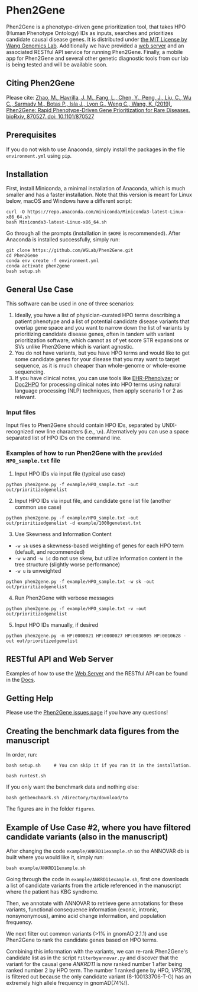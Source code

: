 # Phen2Gene

Phen2Gene is a phenotype-driven gene prioritization tool, that takes HPO (Human Phenotype Ontology) IDs as inputs, searches and prioritizes candidate causal disease genes.  It is distributed under [the MIT License by Wang Genomics Lab](https://wglab.mit-license.org/).  Additionally we have provided a [web server](https://phen2gene.wglab.org) and an associated RESTful API service for running Phen2Gene.  Finally, a mobile app for Phen2Gene and several other genetic diagnostic tools from our lab is being tested and will be available soon.

## Citing Phen2Gene

Please cite:
[Zhao, M., Havrilla, J. M., Fang, L., Chen, Y., Peng, J., Liu, C., Wu C., Sarmady M., Botas P., Isla J., Lyon G., Weng C., Wang, K. (2019). Phen2Gene: Rapid Phenotype-Driven Gene Prioritization for Rare Diseases. bioRxiv, 870527. doi: 10.1101/870527](https://www.biorxiv.org/content/10.1101/870527v1)

## Prerequisites

If you do not wish to use Anaconda, simply install the packages in the file `environment.yml` using `pip`.

## Installation
First, install Miniconda, a minimal installation of Anaconda, which is much smaller and has a faster installation.
Note that this version is meant for Linux below, macOS and Windows have a different script:

```
curl -O https://repo.anaconda.com/miniconda/Miniconda3-latest-Linux-x86_64.sh
bash Miniconda3-latest-Linux-x86_64.sh
```

Go through all the prompts (installation in `$HOME` is recommended).
After Anaconda is installed successfully, simply run:

```
git clone https://github.com/WGLab/Phen2Gene.git
cd Phen2Gene
conda env create -f environment.yml
conda activate phen2gene
bash setup.sh
```

## General Use Case

This software can be used in one of three scenarios:

1. Ideally, you have a list of physician-curated HPO terms describing a patient phenotype and a list of potential candidate disease variants that overlap gene space and you want to narrow down the list of variants by prioritizing candidate disease genes, often in tandem with variant prioritization software, which cannot as of yet score STR expansions or SVs unlike Phen2Gene which is variant agnostic.
2. You do not have variants, but you have HPO terms and would like to get some candidate genes for your disease that you may want to target sequence, as it is much cheaper than whole-genome or whole-exome sequencing.
3. If you have clinical notes, you can use tools like [EHR-Phenolyzer](https://github.com/WGLab/EHR-Phenolyzer) or [Doc2HPO](https://impact2.dbmi.columbia.edu/doc2hpo/) for processing clinical notes into HPO terms using natural language processing (NLP) techniques, then apply scenario 1 or 2 as relevant.


### Input files
Input files to Phen2Gene should contain HPO IDs, separated by UNIX-recognized new line characters (i.e., `\n`).
Alternatively you can use a space separated list of HPO IDs on the command line.

### Examples of how to run Phen2Gene with the `provided HPO_sample.txt` file

1. Input HPO IDs via input file (typical use case)
```
python phen2gene.py -f example/HPO_sample.txt -out out/prioritizedgenelist
```
2. Input HPO IDs via input file, and candidate gene list file (another common use case)
```
python phen2gene.py -f example/HPO_sample.txt -out out/prioritizedgenelist -d example/1000genetest.txt
```
3. Use Skewness and Information Content

  * `-w sk` uses a skewness-based weighting of genes for each HPO term (default, and recommended)
  * `-w w` and `-w ic` do not use skew, but utilize information content in the tree structure (slightly worse performance)
  * `-w u` is unweighted

```
python phen2gene.py -f example/HPO_sample.txt -w sk -out out/prioritizedgenelist
```
4. Run Phen2Gene with verbose messages
```
python phen2gene.py -f example/HPO_sample.txt -v -out out/prioritizedgenelist
```
5. Input HPO IDs manually, if desired
```
python phen2gene.py -m HP:0000021 HP:0000027 HP:0030905 HP:0010628 -out out/prioritizedgenelist
```

## RESTful API and Web Server

Examples of how to use the [Web Server](https://phen2gene.wglab.org/) and the RESTful API can be found in the [Docs](https://phen2gene.wglab.org/docs).

## Getting Help

Please use the [Phen2Gene issues page](https://github.com/WGLab/Phen2Gene/issues) if you have any questions!

## Creating the benchmark data figures from the manuscript

In order, run:
```
bash setup.sh     # You can skip it if you ran it in the installation.
```
```
bash runtest.sh
```

If you only want the benchmark data and nothing else:

```
bash getbenchmark.sh /directory/to/download/to
```

The figures are in the folder `figures`.

## Example of Use Case #2, where you have filtered candidate variants (also in the manuscript)

After changing the code `example/ANKRD11example.sh` so the ANNOVAR db is built where you would like it, simply run:

```
bash example/ANKRD11example.sh
```

Going through the code in `example/ANKRD11example.sh`, first one downloads a list of candidate variants from the article referenced in the manuscript where the patient has KBG syndrome.

Then, we annotate with ANNOVAR to retrieve gene annotations for these variants, functional consequence information (exonic, intronic, nonsynonymous), amino acid change information, and population frequency.

We next filter out common variants (>1% in gnomAD 2.1.1) and use Phen2Gene to rank the candidate genes based on HPO terms.

Combining this information with the variants, we can re-rank Phen2Gene's candidate list as in the script `filterbyannovar.py` and discover that the variant for the causal gene _ANKRD11_ is now ranked number 1 after being ranked number 2 by HPO term.  The number 1 ranked gene by HPO, _VPS13B_, is filtered out because the only candidate variant (8-100133706-T-G) has an extremely high allele frequency in gnomAD(74%!).
